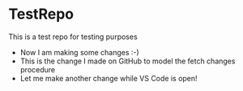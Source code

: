 # TestRepo
This is a test repo for testing purposes
- Now I am making some changes :-)
- This is the change I made on GitHub to model the fetch changes procedure
- Let me make another change while VS Code is open!

